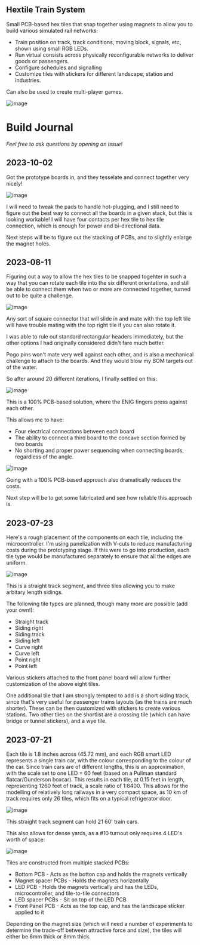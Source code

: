 ## Hextile Train System

Small PCB-based hex tiles that snap together using magnets to allow you to build various simulated rail networks:

- Train position on track, track conditions, moving block, signals, etc, shown using small RGB LEDs.
- Run virtual consists across physically reconfigurable networks to deliver goods or passengers.
- Configure schedules and signalling
- Customize tiles with stickers for different landscape, station and industries.

Can also be used to create multi-player games.

![image](https://github.com/dslik/hex-trains/assets/5757591/df82bd30-581c-41eb-806f-b2df1476deca)

# Build Journal

_Feel free to ask questions by opening an issue!_

## 2023-10-02

Got the prototype boards in, and they tesselate and connect together very nicely!

![image](https://github.com/dslik/hex-trains/assets/5757591/34975d51-346b-4a55-a5d0-375e2cfafbbb)

I will need to tweak the pads to handle hot-plugging, and I still need to figure out the best way to connect all the boards in a given stack, but this is looking workable! I will have four contacts per hex tile to hex tile connection, which is enough for power and bi-directional data.

Next steps will be to figure out the stacking of PCBs, and to slightly enlarge the magnet holes.

## 2023-08-11

Figuring out a way to allow the hex tiles to be snapped togehter in such a way that you can rotate each tile into the six different orientations, and still be able to connect them when two or more are connected together, turned out to be quite a challenge.

![image](https://github.com/dslik/hex-trains/assets/5757591/f893f0bc-73f5-4a31-8c3b-fcb909cc8b0f)

Any sort of square connector that will slide in and mate with the top left tile will have trouble mating with the top right tile if you can also rotate it.

I was able to rule out standard rectangular headers immediately, but the other options I had originally considered didn't fare much better.

Pogo pins won't mate very well against each other, and is also a mechanical challenge to attach to the boards. And they would blow my BOM targets out of the water.

So after around 20 different iterations, I finally settled on this:

![image](https://github.com/dslik/hex-trains/assets/5757591/d8d9f308-ad55-44ed-8d41-fad2cef29ebc)

This is a 100% PCB-based solution, where the ENIG fingers press against each other.

This allows me to have:

* Four electrical connections between each board
* The ability to connect a third board to the concave section formed by two boards
* No shorting and proper power sequencing when connecting boards, regardless of the angle.

![image](https://github.com/dslik/hex-trains/assets/5757591/bd6bd4b9-a130-4028-abfb-d30ff94acf28)

Going with a 100% PCB-based approach also dramatically reduces the costs.

Next step will be to get some fabricated and see how reliable this approach is.

## 2023-07-23

Here's a rough placement of the components on each tile, including the microcontroller. I'm using panelization with V-cuts to reduce manufacturing costs during the prototyping stage. If this were to go into production, each tile type would be manufactured separately to ensure that all the edges are uniform.

![image](https://github.com/dslik/hex-trains/assets/5757591/f559e85b-f893-4c13-8f27-fc5c3897388f)

This is a straight track segment, and three tiles allowing you to make arbitary length sidings.

The following tile types are planned, though many more are possible (add your own!):

* Straight track
* Siding right
* Siding track
* Siding left
* Curve right
* Curve left
* Point right
* Point left

Various stickers attached to the front panel board will allow further customization of the above eight tiles.

One additional tile that I am strongly tempted to add is a short siding track, since that's very useful for passenger trains layouts (as the trains are much shorter). These can be then customized with stickers to create various stations. Two other tiles on the shortlist are a crossing tile (which can have bridge or tunnel stickers), and a wye tile.

## 2023-07-21

Each tile is 1.8 inches across (45.72 mm), and each RGB smart LED represents a single train car, with the colour corresponding to the colour of the car. Since train cars are of different lengths, this is an approximation, with the scale set to one LED = 60 feet (based on a Pullman standard flatcar/Gunderson boxcar). This results in each tile, at 0.15 feet in length, representing 1260 feet of track, a scale ratio of 1:8400. This allows for the modelling of relatively long railways in a very compact space, as 10 km of track requires only 26 tiles, which fits on a typical refrigerator door.

![image](https://github.com/dslik/hex-trains/assets/5757591/f56e5c2b-7961-418d-9db1-100664d3d111)

This straight track segment can hold 21 60' train cars.

This also allows for dense yards, as a #10 turnout only requires 4 LED's worth of space:

![image](https://github.com/dslik/hex-trains/assets/5757591/c9056e01-ea16-4b3f-a2d5-95c5488fbcb6)

Tiles are constructed from multiple stacked PCBs:

* Bottom PCB - Acts as the botton cap and holds the magnets vertically
* Magnet spacer PCBs - Holds the magnets horizontally
* LED PCB - Holds the magnets vertically and has the LEDs, microcontroller, and tile-to-tile connectors
* LED spacer PCBs - Sit on top of the LED PCB
* Front Panel PCB - Acts as the top cap, and has the landscape sticker applied to it

Depending on the magnet size (which will need a number of experiments to determine the trade-off between attractive force and size), the tiles will either be 6mm thick or 8mm thick.
